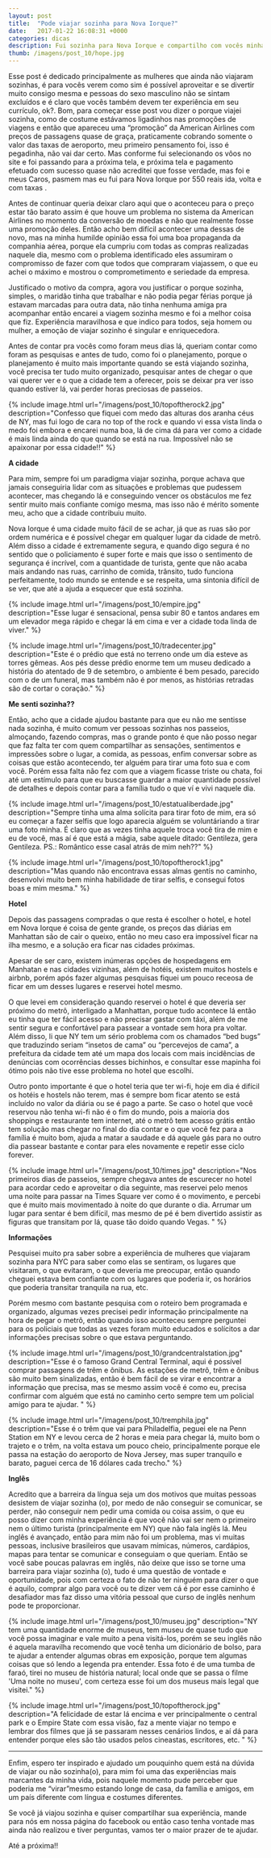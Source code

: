 ```yaml
---
layout: post
title:  "Pode viajar sozinha para Nova Iorque?"
date:   2017-01-22 16:08:31 +0000
categories: dicas
description: Fui sozinha para Nova Iorque e compartilho com vocês minha preocupações e cuidados que tive para encarar o desafio.
thumb: /imagens/post_10/hope.jpg
---
```




Esse post é dedicado principalmente as mulheres que ainda não viajaram sozinhas, é para vocês verem como sim é possível aproveitar e se divertir muito consigo mesma e pessoas do sexo masculino não se sintam excluídos e é claro que vocês também devem ter experiência em seu currículo, ok?. Bom, para começar esse post vou dizer o porque viajei sozinha, como de costume estávamos ligadinhos nas promoções de viagens e então que apareceu uma “promoção” da American Airlines com preços de passagens quase de graça, praticamente cobrando somente o valor das taxas de aeroporto, meu primeiro pensamento foi, isso é pegadinha, não vai dar certo. Mas conforme fui selecionando os vôos no site e foi passando para a próxima tela, e próxima tela e pagamento efetuado com sucesso quase não acreditei que fosse verdade, mas foi e meus Caros, pasmem mas eu fui para Nova Iorque por 550 reais ida, volta e com taxas .

Antes de continuar queria deixar claro aqui que o aconteceu para o preço estar tão barato assim é que houve um problema no sistema da American Airlines no momento da conversão de moedas e não que realmente fosse uma promoção deles. Então acho bem difícil acontecer uma dessas de novo, mas na minha humilde opinião essa foi uma boa propaganda da companhia aérea, porque ela cumpriu com todas as compras realizadas naquele dia, mesmo com o problema identificado eles assumiram o compromisso de fazer com que todos que compraram viajassem, o que eu achei o máximo e mostrou o comprometimento e seriedade da empresa.

Justificado o motivo da compra, agora vou justificar o porque sozinha, simples, o maridão tinha que trabalhar e não podia pegar férias porque já estavam marcadas para outra data, não tinha nenhuma amiga pra acompanhar então encarei a viagem sozinha mesmo e foi a melhor coisa que fiz. Experiência maravilhosa e que indico para todos, seja homem ou mulher, a emoção de viajar sozinho é singular e enriquecedora.

Antes de contar pra vocês como foram meus dias lá, queriam contar como foram as pesquisas e antes de tudo, como foi o planejamento, porque o planejamento é muito mais importante quando se está viajando sozinha, você precisa ter tudo muito organizado, pesquisar antes de chegar o que vai querer ver e o que a cidade tem a oferecer, pois se deixar pra ver isso quando estiver lá, vai perder horas preciosas de passeios.

{% include image.html url="/imagens/post_10/topoftherock2.jpg" description="Confesso que fiquei com medo das alturas dos aranha céus de NY, mas fui logo de cara no top of the rock e quando vi essa vista linda o medo foi embora e encarei numa boa, lá de cima dá para ver como a cidade é mais linda ainda do que quando se está na rua. Impossível não se apaixonar por essa cidade!!" %}

**A cidade**

Para mim, sempre foi um paradigma viajar sozinha, porque achava que jamais conseguiria lidar com as situações e problemas que pudessem acontecer, mas chegando lá e conseguindo vencer os obstáculos me fez sentir muito mais confiante comigo mesma, mas isso não é mérito somente meu, acho que a cidade contribuiu muito.

Nova Iorque é uma cidade muito fácil de se achar, já que as ruas são por ordem numérica e é possível chegar em qualquer lugar da cidade de metrô. Além disso a cidade é extremamente segura, e quando digo segura é no sentido que o policiamento é super forte e mais que isso o sentimento de segurança é incrível, com a quantidade de turista, gente que não acaba mais andando nas ruas, carrinho de comida, trânsito, tudo funciona perfeitamente, todo mundo se entende e se respeita, uma sintonia difícil de se ver, que até a ajuda a esquecer que está sozinha.

{% include image.html url="/imagens/post_10/empire.jpg" description="Esse lugar é sensacional, pensa subir 80 e tantos andares em um elevador mega rápido e chegar lá em cima e ver a cidade toda linda de viver." %}

{% include image.html url="/imagens/post_10/tradecenter.jpg" description="Este é o prédio que está no terreno onde um dia esteve as torres gêmeas. Aos pés desse prédio enorme tem um museu dedicado a história do atentado de 9 de setembro, o ambiente é bem pesado, parecido com o de um funeral, mas também não é por menos, as histórias retradas são de cortar o coração." %}

**Me senti sozinha??**

Então, acho que a cidade ajudou bastante para que eu não me sentisse nada sozinha, é muito comum ver pessoas sozinhas nos passeios, almoçando, fazendo compras, mas o grande ponto é que não posso negar que faz falta ter com quem compartilhar as sensações, sentimentos e impressões sobre o lugar, a comida, as pessoas, enfim conversar sobre as coisas que estão acontecendo, ter alguém para tirar uma foto sua e com você. Porém essa falta não fez com que a viagem ficasse triste ou chata, foi até um estímulo para que eu buscasse guardar a maior quantidade possível de detalhes e depois contar para a família tudo o que ví e vivi naquele dia. 

{% include image.html url="/imagens/post_10/estatualiberdade.jpg" description="Sempre tinha uma alma solícita para tirar foto de mim, era só eu começar a fazer selfis que logo aparecia alguém se voluntáriando a tirar uma foto minha. É claro que as vezes tinha aquele troca você tira de mim e eu de você, mas aí é que está a mágia, sabe aquele ditado: Gentileza, gera Gentileza. PS.: Romântico esse casal atrás de mim neh??" %}

{% include image.html url="/imagens/post_10/topoftherock1.jpg" description="Mas quando não encontrava essas almas gentís no caminho, desenvolvi muito bem minha habilidade de tirar selfis, e consegui fotos boas e mim mesma." %}


**Hotel**

Depois das passagens compradas o que resta é escolher o hotel, e hotel em Nova Iorque é coisa de gente grande, os preços das diárias em Manhattan são de cair o queixo, então no meu caso era impossível ficar na ilha mesmo, e a solução era ficar nas cidades próximas.

Apesar de ser caro, existem inúmeras opções de hospedagens em Manhatan e nas cidades vizinhas, além de hotéis, existem muitos hostels e airbnb, porém após fazer algumas pesquisas fiquei um pouco receosa de ficar em um desses lugares e reservei hotel mesmo.

O que levei em consideração quando reservei o hotel é que deveria ser próximo do metrô, interligado a Manhattan, porque tudo acontece lá então eu tinha que ter fácil acesso e não precisar gastar com táxi, além de me sentir segura e confortável para passear a vontade sem hora pra voltar. Além disso, li que NY tem um sério problema com os chamados “bed bugs” que traduzindo seriam “insetos de cama” ou “percevejos de cama”, a prefeitura da cidade tem até um mapa dos locais com mais incidências de denúncias com ocorrências desses bichinhos, e consultar esse mapinha foi ótimo pois não tive esse problema no hotel que escolhi. 

Outro ponto importante é que o hotel teria que ter wi-fi, hoje em dia é difícil os hotéis e hostels não terem, mas é sempre bom ficar atento se está incluído no valor da diária ou se é pago a parte. Se caso o hotel que você reservou não tenha wi-fi não é o fim do mundo, pois a maioria dos shoppings e restaurante tem internet, até o metrô tem acesso grátis então tem solução mas chegar no final do dia contar e o que você fez para a família é muito bom, ajuda a matar a saudade e dá aquele gás para no outro dia passear bastante e contar para eles novamente e repetir esse ciclo forever.

{% include image.html url="/imagens/post_10/times.jpg" description="Nos primeiros dias de passeios, sempre chegava antes de escurecer no hotel para acordar cedo e aproveitar o dia seguinte, mas reservei pelo menos uma noite para passar na Times Square ver como é o movimento, e percebi que é muito mais movimentado à noite do que durante o dia. Arrumar um lugar para sentar é bem difícil, mas mesmo de pé é bem divertido assistir as figuras que transitam por lá, quase tão doido quando Vegas. " %}

**Informações**

Pesquisei muito pra saber sobre a experiência de mulheres que viajaram sozinha para NYC para saber como elas se sentiram, os lugares que visitaram, o que evitaram, o que deveria me preocupar, então quando cheguei estava bem confiante com os lugares que poderia ir, os horários que poderia transitar tranquila na rua, etc.

Porém mesmo com bastante pesquisa com o roteiro bem programada e organizado, algumas vezes precisei pedir informação principalmente na hora de pegar o metrô, então quando isso aconteceu sempre perguntei para os policiais que todas as vezes foram muito educados e solícitos a dar informações precisas sobre o que estava perguntando.

{% include image.html url="/imagens/post_10/grandcentralstation.jpg" description="Esse é o famoso Grand Central Terminal, aqui é possível comprar passagens de trêm e ônibus. As estações de metrô, trêm e ônibus são muito bem sinalizadas, então é bem fácil de se virar e encontrar a informação que precisa, mas se mesmo assim você é como eu, precisa confirmar com alguém que está no caminho certo sempre tem um policial amigo para te ajudar. " %}

{% include image.html url="/imagens/post_10/tremphila.jpg" description="Esse é o trêm que vai para Philadelfia, peguei ele na Penn Station em NY e levou cerca de 2 horas e meia para chegar lá, muito bom o trajeto e o trêm, na volta estava um pouco cheio, principalmente porque ele passa na estação do aeroporto de Nova Jersey, mas super tranquilo e barato, paguei cerca de 16 dólares cada trecho." %}

**Inglês**

Acredito que a barreira da língua seja um dos motivos que muitas pessoas desistem de viajar sozinha (o), por medo de não conseguir se comunicar, se perder, não conseguir nem pedir uma comida ou coisa assim, o que eu posso dizer com minha experiência é que você não vai ser nem o primeiro nem o último turista (principalmente em NY) que não fala inglês lá.
Meu inglês é avançado, então para mim não foi um problema, mas vi muitas pessoas, inclusive brasileiros que usavam mímicas, números, cardápios, mapas para tentar se comunicar e conseguiam o que queriam. 
Então se você sabe poucas palavras em inglês, não deixe que isso se torne uma barreira para viajar sozinha (o), tudo é uma questão de vontade e oportunidade, pois com certeza o fato de não ter ninguém para dizer o que é aquilo, comprar algo para você ou te dizer vem cá é por esse caminho é desafiador mas faz disso uma vitória pessoal que curso de inglês nenhum pode te proporcionar.

{% include image.html url="/imagens/post_10/museu.jpg" description="NY tem uma quantidade enorme de museus, tem museu de quase tudo que você possa imaginar e vale muito a pena visitá-los, porém se seu inglês não é aquela maravilha recomendo que você tenha um dicionário de bolso, para te ajudar a entender algumas obras em exposição, porque tem algumas coisas que só lendo a legenda pra entender. Essa foto é de uma tumba de faraó, tirei no museu de história natural; local onde que se passa o filme 'Uma noite no museu', com certeza esse foi um dos museus mais legal que visitei." %}

{% include image.html url="/imagens/post_10/topoftherock.jpg" description="A felicidade de estar lá encima e ver principalmente o central park e o Empire State com essa visão, faz a mente viajar no tempo e lembrar dos filmes que já se passaram nesses cenários lindos, e aí dá para entender porque eles são tão usados pelos cineastas, escritores, etc. " %}

--------

Enfim, espero ter inspirado e ajudado um pouquinho quem está na dúvida de viajar ou não sozinha(o), para mim foi uma das experiências mais marcantes da minha vida, pois naquele momento pude perceber que poderia me “virar”mesmo estando longe de casa, da família e amigos, em um país diferente com língua e costumes diferentes.

Se você já viajou sozinha e quiser compartilhar sua experiência, mande para nós em nossa página do facebook ou então caso tenha vontade mas ainda não realizou e tiver perguntas, vamos ter o maior prazer de te ajudar. 

Até a próxima!!
